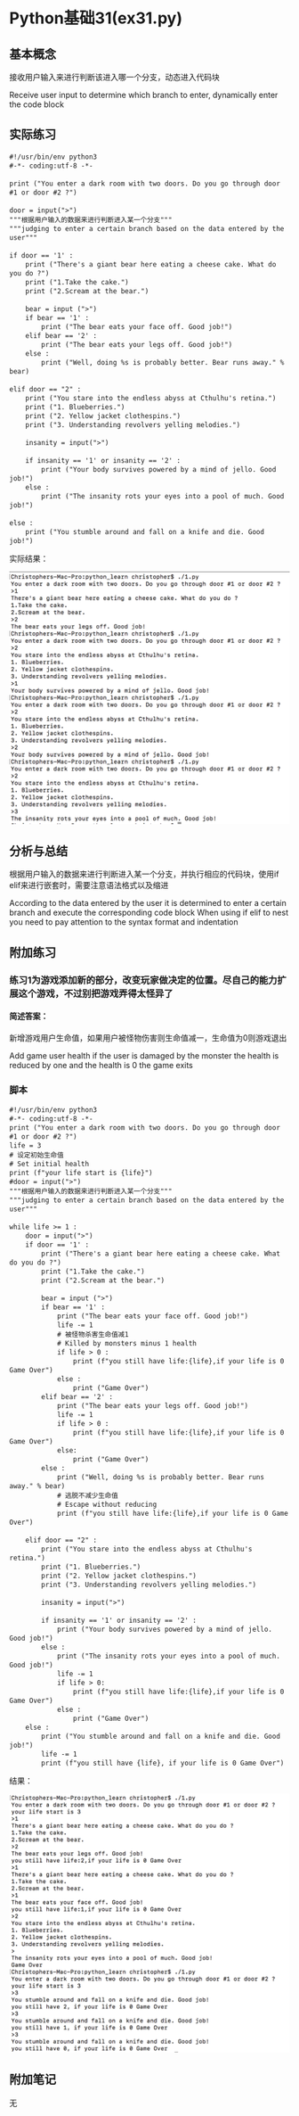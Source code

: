 # Python基础31(ex31.py)

## 基本概念

接收用户输入来进行判断该进入哪一个分支，动态进入代码块

Receive user input to determine which branch to enter, dynamically enter the code block

## 实际练习

```
#!/usr/bin/env python3
#-*- coding:utf-8 -*-

print ("You enter a dark room with two doors. Do you go through door #1 or door #2 ?")

door = input(">")
"""根据用户输入的数据来进行判断进入某一个分支"""
"""judging to enter a certain branch based on the data entered by the user"""

if door == '1' :
    print ("There's a giant bear here eating a cheese cake. What do you do ?")
    print ("1.Take the cake.")
    print ("2.Scream at the bear.")
    
    bear = input (">")
    if bear == '1' :
        print ("The bear eats your face off. Good job!")
    elif bear == '2' :
        print ("The bear eats your legs off. Good job!")
    else :
        print ("Well, doing %s is probably better. Bear runs away." % bear)

elif door == "2" :
    print ("You stare into the endless abyss at Cthulhu's retina.")
    print ("1. Blueberries.")
    print ("2. Yellow jacket clothespins.")
    print ("3. Understanding revolvers yelling melodies.")

    insanity = input(">")

    if insanity == '1' or insanity == '2' :
        print ("Your body survives powered by a mind of jello. Good job!")
    else :
        print ("The insanity rots your eyes into a pool of much. Good job!")

else :
    print ("You stumble around and fall on a knife and die. Good job!")
```

实际结果：

![image-20200403221136680](assets/image-20200403221136680.png)

## 分析与总结

根据用户输入的数据来进行判断进入某一个分支，并执行相应的代码块，使用if elif来进行嵌套时，需要注意语法格式以及缩进

According to the data entered by the user it is determined to enter a certain branch and execute the corresponding code block When using if elif to nest you need to pay attention to the syntax format and indentation 

## 附加练习

### 练习1为游戏添加新的部分，改变玩家做决定的位置。尽自己的能力扩展这个游戏，不过别把游戏弄得太怪异了

#### 简述答案：

新增游戏用户生命值，如果用户被怪物伤害则生命值减一，生命值为0则游戏退出

Add game user health if the user is damaged by the monster the health is reduced by one and the health is 0 the game exits

### 脚本

```
#!/usr/bin/env python3
#-*- coding:utf-8 -*-
print ("You enter a dark room with two doors. Do you go through door #1 or door #2 ?")
life = 3 
# 设定初始生命值
# Set initial health
print (f"your life start is {life}")
#door = input(">")
"""根据用户输入的数据来进行判断进入某一个分支"""
"""judging to enter a certain branch based on the data entered by the user"""

while life >= 1 :
    door = input(">")
    if door == '1' :
        print ("There's a giant bear here eating a cheese cake. What do you do ?")
        print ("1.Take the cake.")
        print ("2.Scream at the bear.")
        
        bear = input (">")
        if bear == '1' :
            print ("The bear eats your face off. Good job!")
            life -= 1
            # 被怪物杀害生命值减1
            # Killed by monsters minus 1 health
            if life > 0 :
                print (f"you still have life:{life},if your life is 0 Game Over")
            else :
                print ("Game Over")
        elif bear == '2' :
            print ("The bear eats your legs off. Good job!")
            life -= 1
            if life > 0 :
                print (f"you still have life:{life},if your life is 0 Game Over")
            else:
                print ("Game Over")
        else :
            print ("Well, doing %s is probably better. Bear runs away." % bear)
            # 逃脱不减少生命值
            # Escape without reducing            
            print (f"you still have life:{life},if your life is 0 Game Over")

    elif door == "2" :
        print ("You stare into the endless abyss at Cthulhu's retina.")
        print ("1. Blueberries.")
        print ("2. Yellow jacket clothespins.")
        print ("3. Understanding revolvers yelling melodies.")

        insanity = input(">")

        if insanity == '1' or insanity == '2' :
            print ("Your body survives powered by a mind of jello. Good job!")
        else :
            print ("The insanity rots your eyes into a pool of much. Good job!")
            life -= 1
            if life > 0:
                print (f"you still have life:{life},if your life is 0 Game Over")
            else :
                print ("Game Over")
    else :
        print ("You stumble around and fall on a knife and die. Good job!")
        life -= 1
        print (f"you still have {life}, if your life is 0 Game Over")
```

结果：

![image-20200403221302038](assets/image-20200403221302038.png)

## 附加笔记

无